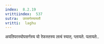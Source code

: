 ```yaml
---
index:  8.2.19
vrittiindex:  537
sutra:  उपसर्गस्यायतौ
vritti:  laghu 
---
```


अयतिपरस्योपसर्गस्य यो रेफस्तस्य लत्वं स्यात्. प्लायते. पलायते..

